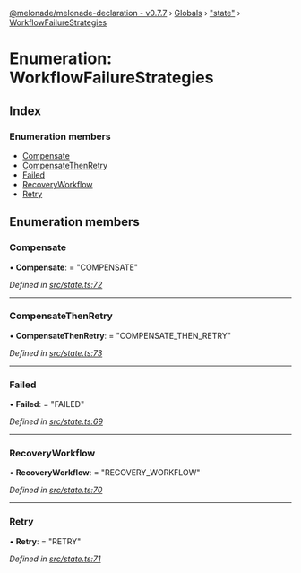 [@melonade/melonade-declaration - v0.7.7](../README.md) › [Globals](../globals.md) › ["state"](../modules/_state_.md) › [WorkflowFailureStrategies](_state_.workflowfailurestrategies.md)

# Enumeration: WorkflowFailureStrategies

## Index

### Enumeration members

* [Compensate](_state_.workflowfailurestrategies.md#compensate)
* [CompensateThenRetry](_state_.workflowfailurestrategies.md#compensatethenretry)
* [Failed](_state_.workflowfailurestrategies.md#failed)
* [RecoveryWorkflow](_state_.workflowfailurestrategies.md#recoveryworkflow)
* [Retry](_state_.workflowfailurestrategies.md#retry)

## Enumeration members

###  Compensate

• **Compensate**: = "COMPENSATE"

*Defined in [src/state.ts:72](https://github.com/devit-tel/melonade-declaration/blob/3679b49/src/state.ts#L72)*

___

###  CompensateThenRetry

• **CompensateThenRetry**: = "COMPENSATE_THEN_RETRY"

*Defined in [src/state.ts:73](https://github.com/devit-tel/melonade-declaration/blob/3679b49/src/state.ts#L73)*

___

###  Failed

• **Failed**: = "FAILED"

*Defined in [src/state.ts:69](https://github.com/devit-tel/melonade-declaration/blob/3679b49/src/state.ts#L69)*

___

###  RecoveryWorkflow

• **RecoveryWorkflow**: = "RECOVERY_WORKFLOW"

*Defined in [src/state.ts:70](https://github.com/devit-tel/melonade-declaration/blob/3679b49/src/state.ts#L70)*

___

###  Retry

• **Retry**: = "RETRY"

*Defined in [src/state.ts:71](https://github.com/devit-tel/melonade-declaration/blob/3679b49/src/state.ts#L71)*

